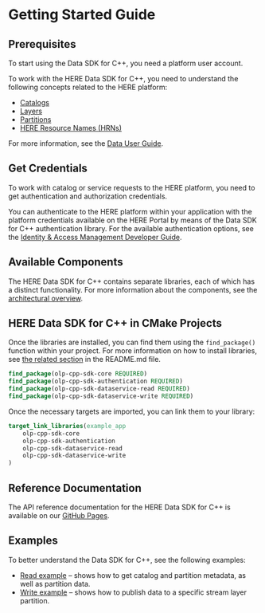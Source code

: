 # Getting Started Guide

## Prerequisites

To start using the Data SDK for C++, you need a platform user account.

To work with the HERE Data SDK for C++, you need to understand the following concepts related to the HERE platform:

- [Catalogs](https://developer.here.com/olp/documentation/data-user-guide/portal/layers/catalogs.html)
- [Layers](https://developer.here.com/olp/documentation/data-user-guide/portal/layers/layers.html)
- [Partitions](https://developer.here.com/olp/documentation/data-user-guide/portal/layers/partitions.html)
- [HERE Resource Names (HRNs)](https://developer.here.com/olp/documentation/data-user-guide/shared_content/topics/olp/concepts/hrn.html)

For more information, see the [Data User Guide](https://developer.here.com/olp/documentation/data-user-guide/index.html).

## Get Credentials

To work with catalog or service requests to the HERE platform, you need to get authentication and authorization credentials.

You can authenticate to the HERE platform within your application with the platform credentials available on the HERE Portal by means of the Data SDK for C++ authentication library. For the available authentication options, see the [Identity & Access Management Developer Guide](https://developer.here.com/documentation/identity-access-management/dev_guide/index.html).

## Available Components

The HERE Data SDK for C++ contains separate libraries, each of which has a distinct functionality. For more information about the components, see the [architectural overview](OverallArchitecture.md).

## HERE Data SDK for C++ in CMake Projects

Once the libraries are installed, you can find them using the `find_package()` function within your project. For more information on how to install libraries, see [the related section](../README.md#install-the-sdk) in the README.md file.

```CMake
find_package(olp-cpp-sdk-core REQUIRED)
find_package(olp-cpp-sdk-authentication REQUIRED)
find_package(olp-cpp-sdk-dataservice-read REQUIRED)
find_package(olp-cpp-sdk-dataservice-write REQUIRED)
```

Once the necessary targets are imported, you can link them to your library:

```CMake
target_link_libraries(example_app
    olp-cpp-sdk-core
    olp-cpp-sdk-authentication
    olp-cpp-sdk-dataservice-read
    olp-cpp-sdk-dataservice-write
)
```

## Reference Documentation

The API reference documentation for the HERE Data SDK for C++ is available on our [GitHub Pages](https://heremaps.github.io/here-data-sdk-cpp/).

## Examples

To better understand the Data SDK for C++, see the following examples:

- [Read example](dataservice-read-catalog-example.md) &ndash; shows how to get catalog and partition metadata, as well as partition data.
- [Write example](dataservice-write-example.md) &ndash; shows how to publish data to a specific stream layer partition.
